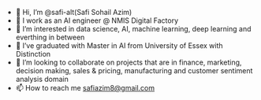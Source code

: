 - 👋 Hi, I’m @safi-alt(Safi Sohail Azim)
- 🌱 I work as an AI engineer @ NMIS Digital Factory
- 👀 I’m interested in data science, AI, machine learning, deep learning and everthing in between
- 🌱 I’ve graduated with Master in AI from University of Essex with Distinction
- 💞️ I’m looking to collaborate on projects that are in finance, marketing, decision making, sales & pricing, manufacturing and customer sentiment analysis domain
- 📫 How to reach me safiazim8@gmail.com

<!---
safi-alt/safi-alt is a ✨ special ✨ repository because its `README.md` (this file) appears on your GitHub profile.
You can click the Preview link to take a look at your changes.
--->

